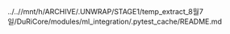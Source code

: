 ../..//mnt/h/ARCHIVE/.UNWRAP/STAGE1/temp_extract_8월7일/DuRiCore/modules/ml_integration/.pytest_cache/README.md